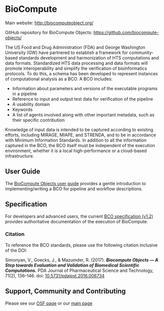 BioCompute
==========

Main website: http://biocomputeobject.org/

GitHub repository for BioCompute Objects:
https://github.com/biocompute-objects/

The US Food and Drug Administration (FDA) and George Washington University (GW) have partnered to establish a framework for community-based standards development and harmonization of HTS computations and data formats. Standardized HTS data processing and data formats will promote interoperability and simplify the verification of bioinformatics protocols. To do this, a schema has been developed to represent instances of computational analysis as a BCO. A BCO includes: 

* Information about parameters and versions of the executable programs in a pipeline
* Reference to input and output test data for verification of the pipeline
* A usability domain
* Keywords
* A list of agents involved along with other important metadata, such as their specific contribution

Knowledge of input data is intended to be captured according to existing efforts, including MIRAGE, MIAPE, and STRENDA, and to be in accordance with Minimum Information Standards. In addition to all the information captured in the BCO, the BCO itself must be independent of the execution environment, whether it is a local high-performance or a cloud-based infrastructure.

## User Guide

The [BioCompute Objects user guide](/user_guide.md) provides a
gentle introduction to implementing/writing a BCO for pipeline and workflow
descriptions.

## Specification

For developers and advanced users, the current [BCO specification (v1.2)](https://github.com/biocompute-objects/BCO_Spec_V1.2/blob/master/BCO_Spec_V1.2.pdf) provides authoritative documentation of the execution of BioCompute.

### Citation

To reference the BCO standards, please use the following
citation inclusive of the DOI:

Simonyan, V., Goecks, J., & Mazumder, R. (2017). ***Biocompute Objects — A Step towards Evaluation and Validation of Biomedical Scientific Computations.*** PDA Journal of Pharmaceutical Science and Technology, 71(2), 136–146. doi: [10.5731/pdajpst.2016.006734](http://doi.org/10.5731/pdajpst.2016.006734)

## Support, Community and Contributing

Please see our [OSF page](https://osf.io/h59uh/) or our [main page](http://biocomputeobject.org/)

